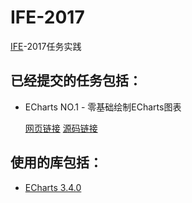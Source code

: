 # IFE-2017

[IFE](http://ife.baidu.com/)-2017任务实践

## 已经提交的任务包括：

*   ECharts NO.1 - 零基础绘制ECharts图表

    [网页链接](https://littlecrabxxy.github.io/IFE-2017/echarts-1/echarts-1.html)
    [源码链接](https://github.com/LittleCrabXXY/IFE-2017/tree/master/echarts-1)

## 使用的库包括：

*   [ECharts 3.4.0](http://echarts.baidu.com/download.html)